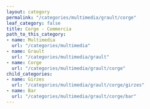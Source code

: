 ```yaml
---
layout: category
permalink: "/categories/multimedia/grault/corge"
leaf_category: false
title: Corge - Commercia
path_to_this_category:
- name: Multimedia
  url: "/categories/multimedia"
- name: Grault
  url: "/categories/multimedia/grault"
- name: Corge
  url: "/categories/multimedia/grault/corge"
child_categories:
- name: Girzes
  url: "/categories/multimedia/grault/corge/girzes"
- name: Bar
  url: "/categories/multimedia/grault/corge/bar"
---
```

